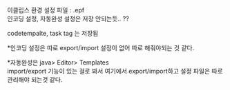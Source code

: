 이클립스 환경 설정 파일 : .epf  
인코딩 설정, 자동완성 설정은 저장 안되는듯.. ??   

codetempalte, task tag 는 저장됨

*인코딩 설정은 따로 export/import 설정이 없어 따로 해줘야되는 것 같다.

*자동완성은 java> Editor> Templates  
import/export 기능이 있는 걸로 봐서 여기에서 export/import하고 설정 파일은 따로 관리해야 되는것 같다.  


